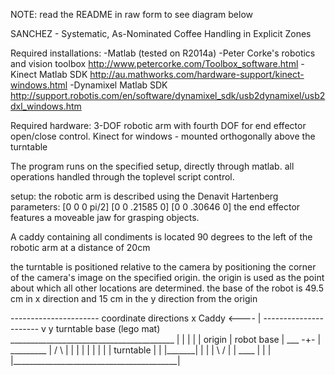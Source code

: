 NOTE: read the README in raw form to see diagram below

SANCHEZ - Systematic, As-Nominated Coffee Handling in Explicit Zones

Required installations: 
-Matlab (tested on R2014a)
-Peter Corke's robotics and vision toolbox http://www.petercorke.com/Toolbox_software.html
-Kinect Matlab SDK http://au.mathworks.com/hardware-support/kinect-windows.html
-Dynamixel Matlab SDK http://support.robotis.com/en/software/dynamixel_sdk/usb2dynamixel/usb2dxl_windows.htm


Required hardware:
3-DOF robotic arm with fourth DOF for end effector open/close control. 
Kinect for windows - mounted orthogonally above the turntable

The program runs on the specified setup, directly through matlab. all operations handled through the toplevel script control.

setup: the robotic arm is described using the Denavit Hartenberg parameters:
[0 0 0 pi/2]
[0 0 .21585 0]
[0 0 .30646 0]
the end effector features a moveable jaw for grasping objects. 

A caddy containing all condiments is located 90 degrees to the left of the robotic arm at a distance of 20cm

the turntable is positioned relative to the camera by positioning the corner of the camera's image on the specified origin. the origin is used as the point about which all other locations are determined. the base of the robot is 49.5 cm in x direction and 15 cm in the y direction from the origin




----------------------                                                                      coordinate directions
                                                                                                x
        Caddy                                                                                   <----
                                                                                                    |
----------------------                                                                              v y
                                                turntable base (lego mat)                           
                                    _________________________________________
                                   |                                         |
                                   |                                         |
                                   |                            origin       |
      robot base                   |                    ___       -+-        |
    _________                      |              /             \            |
    |       |                      |                                         |
    |       |                      |            |     turntable   |          |
    |_______|                      |                                         |
                                   |              \             /            |
                                   |                    ____                 |
                                   |                                         |
                                   |_________________________________________|
                                  
                                   
                                

   
    
    
    
    
